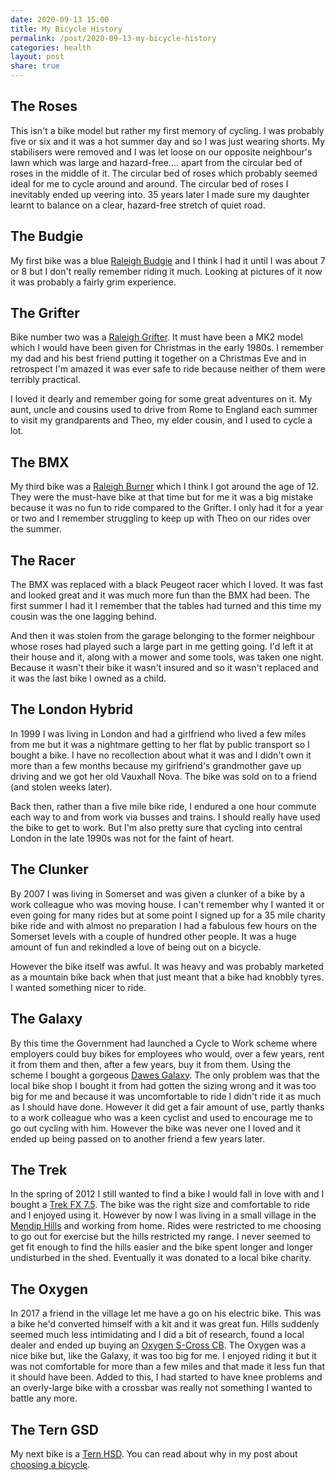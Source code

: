```yaml
---
date: 2020-09-13 15:00
title: My Bicycle History
permalink: /post/2020-09-13-my-bicycle-history
categories: health
layout: post
share: true
---
```


## The Roses

This isn't a bike model but rather my first memory of cycling. I was probably five or six and it was a hot summer day and so I was just wearing shorts. My stabilisers were removed and I was let loose on our opposite neighbour's lawn which was large and hazard-free.... apart from the circular bed of roses in the middle of it. The circular bed of roses which probably seemed ideal for me to cycle around and around. The circular bed of roses I inevitably ended up veering into. 35 years later I made sure my daughter learnt to balance on a clear, hazard-free stretch of quiet road.

## The Budgie

My first bike was a blue [Raleigh Budgie](https://www.doyouremember.co.uk/memory/raleigh-budgie) and I think I had it until I was about 7 or 8 but I don't really remember riding it much. Looking at pictures of it now it was probably a fairly grim experience.

## The Grifter

Bike number two was a [Raleigh Grifter](https://en.wikipedia.org/wiki/Raleigh_Grifter). It must have been a MK2 model which I would have been given for Christmas in the early 1980s. I remember my dad and his best friend putting it together on a Christmas Eve and in retrospect I'm amazed it was ever safe to ride because neither of them were terribly practical.

I loved it dearly and remember going for some great adventures on it. My aunt, uncle and cousins used to drive from Rome to England each summer to visit my grandparents and Theo, my elder cousin, and I used to cycle a lot.

## The BMX

My third bike was a [Raleigh Burner](https://en.wikipedia.org/wiki/Raleigh_Burner) which I think I got around the age of 12. They were the must-have bike at that time but for me it was a big mistake because it was no fun to ride compared to the Grifter. I only had it for a year or two and I remember struggling to keep up with Theo on our rides over the summer.

## The Racer

The BMX was replaced with a black Peugeot racer which I loved. It was fast and looked great and it was much more fun than the BMX had been. The first summer I had it I remember that the tables had turned and this time my cousin was the one lagging behind.

And then it was stolen from the garage belonging to the former neighbour whose roses had played such a large part in me getting going. I'd left it at their house and it, along with a mower and some tools, was taken one night. Because it wasn't their bike it wasn't insured and so it wasn't replaced and it was the last bike I owned as a child.

## The London Hybrid

In 1999 I was living in London and had a girlfriend who lived a few miles from me but it was a nightmare getting to her flat by public transport so I bought a bike. I have no recollection about what it was and I didn't own it more than a few months because my girlfriend's grandmother gave up driving and we got her old Vauxhall Nova. The bike was sold on to a friend (and stolen weeks later).

Back then, rather than a five mile bike ride, I endured a one hour commute each way to and from work via busses and trains. I should really have used the bike to get to work. But I'm also pretty sure that cycling into central London in the late 1990s was not for the faint of heart.

## The Clunker

By 2007 I was living in Somerset and was given a clunker of a bike by a work colleague who was moving house. I can't remember why I wanted it or even going for many rides but at some point I signed up for a 35 mile charity bike ride and with almost no preparation I had a fabulous few hours on the Somerset levels with a couple of hundred other people. It was a huge amount of fun and rekindled a love of being out on a bicycle.

However the bike itself was awful. It was heavy and was probably marketed as a mountain bike back when that just meant that a bike had knobbly tyres. I wanted something nicer to ride.

## The Galaxy

By this time the Government had launched a Cycle to Work scheme where employers could buy bikes for employees who would, over a few years, rent it from them and then, after a few years, buy it from them. Using the scheme I bought a gorgeous [Dawes Galaxy](https://en.wikipedia.org/wiki/Dawes_Galaxy). The only problem was that the local bike shop I bought it from had gotten the sizing wrong and it was too big for me and because it was uncomfortable to ride I didn't ride it as much as I should have done. However it did get a fair amount of use, partly thanks to a work colleague who was a keen cyclist and used to encourage me to go out cycling with him. However the bike was never one I loved and it ended up being passed on to another friend a few years later.

## The Trek

In the spring of 2012 I still wanted to find a bike I would fall in love with and I bought a [Trek FX 7.5](https://archive.trekbikes.com/us/en/2012/Trek/7_5_fx#/us/en/2012/Trek/7_5_fx/details). The bike was the right size and comfortable to ride and I enjoyed using it. However by now I was living in a small village in the [Mendip Hills](https://en.wikipedia.org/wiki/Mendip_Hills) and working from home. Rides were restricted to me choosing to go out for exercise but the hills restricted my range. I never seemed to get fit enough to find the hills easier and the bike spent longer and longer undisturbed in the shed. Eventually it was donated to a local bike charity.

## The Oxygen

In 2017 a friend in the village let me have a go on his electric bike. This was a bike he'd converted himself with a kit and it was great fun. Hills suddenly seemed much less intimidating and I did a bit of research, found a local dealer and ended up buying an [Oxygen S-Cross CB](https://www.oxygenbicycles.com/shop-2/s-cross-cb/). The Oxygen was a nice bike but, like the Galaxy, it was too big for me. I enjoyed riding it but it was not comfortable for more than a few miles and that made it less fun that it should have been. Added to this, I had started to have knee problems and an overly-large bike with a crossbar was really not something I wanted to battle any more.

## The Tern GSD

My next bike is a [Tern HSD](https://www.ternbicycles.com/bikes/471/hsd). You can read about why in my post about [choosing a bicycle](https://www.swwritings.com/post/2020-09-13-choosing-a-new-bike).